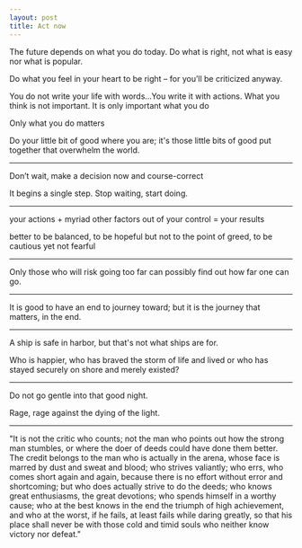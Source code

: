 ```yaml
---
layout: post
title: Act now  
---
```


The future depends on what you do today. Do what is right, not what is easy nor what is popular.

Do what you feel in your heart to be right – for you’ll be criticized anyway.

You do not write your life with words...You write it with actions.  What you think is not important.  It is only important what you do

Only what you do matters

Do your little bit of good where you are; it's those little bits of good put together that overwhelm the world.


---

Don’t wait, make a decision now and course-correct

It begins a single step. Stop waiting, start doing.

---

your actions + myriad other factors out of your control = your results 

better to be balanced, to be hopeful but not to the point of greed, to be cautious yet not fearful

---

Only those who will risk going too far can possibly find out how far one can go.

---

It is good to have an end to journey toward; but it is the journey that matters, in the end.


---

A ship is safe in harbor, but that's not what ships are for.

Who is happier, who has braved the storm of life and lived or who has stayed securely on shore and merely existed?

---

Do not go gentle into that good night.

Rage, rage against the dying of the light.

---

"It is not the critic who counts; not the man who points out how the strong man stumbles, or where the doer of deeds could have done them better. The credit belongs to the man who is actually in the arena, whose face is marred by dust and sweat and blood; who strives valiantly; who errs, who comes short again and again, because there is no effort without error and shortcoming; but who does actually strive to do the deeds; who knows great enthusiasms, the great devotions; who spends himself in a worthy cause; who at the best knows in the end the triumph of high achievement, and who at the worst, if he fails, at least fails while daring greatly, so that his place shall never be with those cold and timid souls who neither know victory nor defeat."






